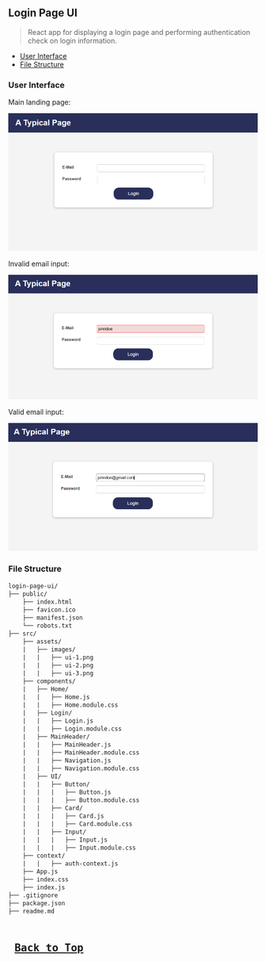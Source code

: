 ## Login Page UI
>React app for displaying a login page and performing authentication check on login information.

* [User Interface](#login-page-user-interface)
* [File Structure](#login-page-file-structure)

### <a name="login-page-user-interface">User Interface</a>

Main landing page:

![UI Image - 1](./src/assets/images/ui-1.png)

Invalid email input:

![UI Image - 2](./src/assets/images/ui-2.png)

Valid email input:

![UI Image - 3](./src/assets/images/ui-3.png)

### <a name="login-page-file-structure">File Structure</a>
```
login-page-ui/
├── public/
    ├── index.html
    ├── favicon.ico
    ├── manifest.json
    └── robots.txt
├── src/
    ├── assets/
    |   ├── images/
    |   |   ├── ui-1.png
    |   |   ├── ui-2.png
    |   |   ├── ui-3.png
    ├── components/
    |   ├── Home/
    |   |   ├── Home.js
    |   |   ├── Home.module.css
    |   ├── Login/
    |   |   ├── Login.js
    |   |   ├── Login.module.css
    |   ├── MainHeader/
    |   |   ├── MainHeader.js
    |   |   ├── MainHeader.module.css
    |   |   ├── Navigation.js
    |   |   ├── Navigation.module.css
    |   ├── UI/
    |   |   ├── Button/
    |   |   |   ├── Button.js
    |   |   |   ├── Button.module.css
    |   |   ├── Card/
    |   |   |   ├── Card.js
    |   |   |   ├── Card.module.css
    |   |   ├── Input/
    |   |   |   ├── Input.js
    |   |   |   ├── Input.module.css
    ├── context/
    |   |   ├── auth-context.js
    ├── App.js
    ├── index.css
    ├── index.js
├── .gitignore
├── package.json
├── readme.md
```

<kbd> <br> [Back to Top](#login-page-ui) <br> </kbd>
---